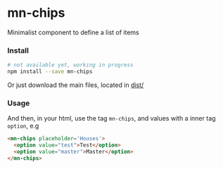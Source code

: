 # mn-chips

Minimalist component to define a list of items

<!-- See the [demo](https://minimalist-components.github.io/mn-chips/) -->

<!-- [![preview demo](https://raw.githubusercontent.com/minimalist-components/mn-chips/master/sources/example/mn-chips.gif)](https://minimalist-components.github.io/mn-chips/)  -->

### Install

```sh
# not available yet, working in progress
npm install --save mn-chips
```

Or just download the main files, located in [dist/](https://github.com/minimalist-components/mn-chips/tree/master/dist)

### Usage

And then, in your html, use the tag `mn-chips`, and values with a inner tag `option`, e.g

```html
<mn-chips placeholder='Houses'>
  <option value="test">Test</option>
  <option value="master">Master</option>
</mn-chips>
```
